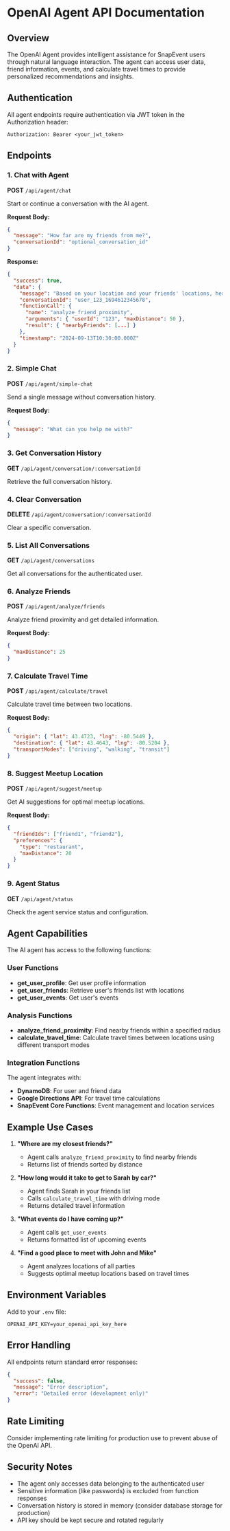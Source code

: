 # OpenAI Agent API Documentation

## Overview
The OpenAI Agent provides intelligent assistance for SnapEvent users through natural language interaction. The agent can access user data, friend information, events, and calculate travel times to provide personalized recommendations and insights.

## Authentication
All agent endpoints require authentication via JWT token in the Authorization header:
```
Authorization: Bearer <your_jwt_token>
```

## Endpoints

### 1. Chat with Agent
**POST** `/api/agent/chat`

Start or continue a conversation with the AI agent.

**Request Body:**
```json
{
  "message": "How far are my friends from me?",
  "conversationId": "optional_conversation_id"
}
```

**Response:**
```json
{
  "success": true,
  "data": {
    "message": "Based on your location and your friends' locations, here's what I found...",
    "conversationId": "user_123_1694612345678",
    "functionCall": {
      "name": "analyze_friend_proximity",
      "arguments": { "userId": "123", "maxDistance": 50 },
      "result": { "nearbyFriends": [...] }
    },
    "timestamp": "2024-09-13T10:30:00.000Z"
  }
}
```

### 2. Simple Chat
**POST** `/api/agent/simple-chat`

Send a single message without conversation history.

**Request Body:**
```json
{
  "message": "What can you help me with?"
}
```

### 3. Get Conversation History
**GET** `/api/agent/conversation/:conversationId`

Retrieve the full conversation history.

### 4. Clear Conversation
**DELETE** `/api/agent/conversation/:conversationId`

Clear a specific conversation.

### 5. List All Conversations
**GET** `/api/agent/conversations`

Get all conversations for the authenticated user.

### 6. Analyze Friends
**POST** `/api/agent/analyze/friends`

Analyze friend proximity and get detailed information.

**Request Body:**
```json
{
  "maxDistance": 25
}
```

### 7. Calculate Travel Time
**POST** `/api/agent/calculate/travel`

Calculate travel time between two locations.

**Request Body:**
```json
{
  "origin": { "lat": 43.4723, "lng": -80.5449 },
  "destination": { "lat": 43.4643, "lng": -80.5204 },
  "transportModes": ["driving", "walking", "transit"]
}
```

### 8. Suggest Meetup Location
**POST** `/api/agent/suggest/meetup`

Get AI suggestions for optimal meetup locations.

**Request Body:**
```json
{
  "friendIds": ["friend1", "friend2"],
  "preferences": {
    "type": "restaurant",
    "maxDistance": 20
  }
}
```

### 9. Agent Status
**GET** `/api/agent/status`

Check the agent service status and configuration.

## Agent Capabilities

The AI agent has access to the following functions:

### User Functions
- **get_user_profile**: Get user profile information
- **get_user_friends**: Retrieve user's friends list with locations
- **get_user_events**: Get user's events

### Analysis Functions
- **analyze_friend_proximity**: Find nearby friends within a specified radius
- **calculate_travel_time**: Calculate travel times between locations using different transport modes

### Integration Functions
The agent integrates with:
- **DynamoDB**: For user and friend data
- **Google Directions API**: For travel time calculations
- **SnapEvent Core Functions**: Event management and location services

## Example Use Cases

1. **"Where are my closest friends?"**
   - Agent calls `analyze_friend_proximity` to find nearby friends
   - Returns list of friends sorted by distance

2. **"How long would it take to get to Sarah by car?"**
   - Agent finds Sarah in your friends list
   - Calls `calculate_travel_time` with driving mode
   - Returns detailed travel information

3. **"What events do I have coming up?"**
   - Agent calls `get_user_events`
   - Returns formatted list of upcoming events

4. **"Find a good place to meet with John and Mike"**
   - Agent analyzes locations of all parties
   - Suggests optimal meetup locations based on travel times

## Environment Variables

Add to your `.env` file:
```
OPENAI_API_KEY=your_openai_api_key_here
```

## Error Handling

All endpoints return standard error responses:
```json
{
  "success": false,
  "message": "Error description",
  "error": "Detailed error (development only)"
}
```

## Rate Limiting

Consider implementing rate limiting for production use to prevent abuse of the OpenAI API.

## Security Notes

- The agent only accesses data belonging to the authenticated user
- Sensitive information (like passwords) is excluded from function responses
- Conversation history is stored in memory (consider database storage for production)
- API key should be kept secure and rotated regularly